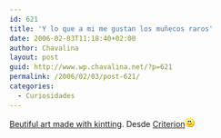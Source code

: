 ```yaml
---
id: 621
title: 'Y lo que a mi me gustan los muñecos raros'
date: 2006-02-03T11:18:40+02:00
author: Chavalina
layout: post
guid: http://www.wp.chavalina.net/?p=621
permalink: /2006/02/03/post-621/
categories:
  - Curiosidades
---
```

<a href="http://www.yumlum.com/galleries/knitwear/knitwear_art.htm" target="_blank">Beutiful art made with kintting</a>. Desde <a href="http://www.criteriondg.info/wordpress/archives/2006/02/03/munecos-de-trapo/" target="_blank">Criterion</a>![emo](/imagenes/emoticonos/sonrisa.gif)